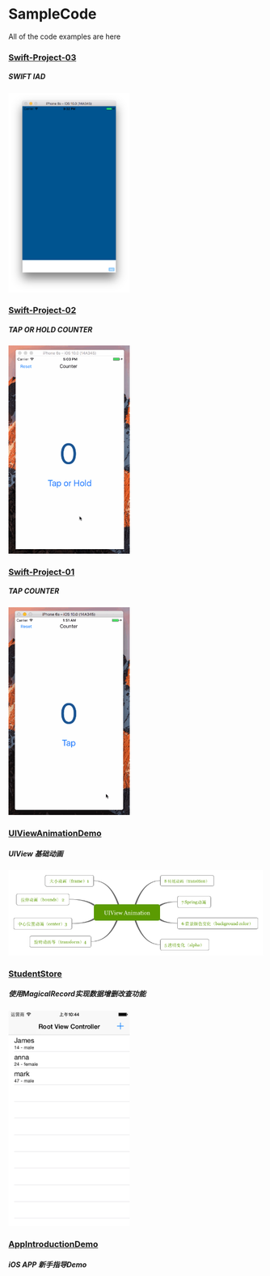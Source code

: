 # SampleCode
All of the code examples are here

### [Swift-Project-03](https://github.com/NSMichael/SampleCode/tree/master/Swift-Project-03)
##### SWIFT IAD
<img src="Images/Swift-Project-03.png" width="240px" />

### [Swift-Project-02](https://github.com/NSMichael/SampleCode/tree/master/Swift-Project-02)
##### TAP OR HOLD COUNTER
<img src="Images/Swift-Project-02.gif" width="240px" />

### [Swift-Project-01](https://github.com/NSMichael/SampleCode/tree/master/Swift-Project-01)
##### TAP COUNTER
<img src="Images/Swift-Project-01.gif" width="240px" />

### [UIViewAnimationDemo](https://github.com/NSMichael/SampleCode/tree/master/UIViewAnimationDemo) 
##### UIView 基础动画

![](Images/UIViewAnimationDemo-01.png)

### [StudentStore](https://github.com/NSMichael/SampleCode/tree/master/StudentStore) 
##### 使用MagicalRecord实现数据增删改查功能
<img src="Images/StudentStore-01.png" width="240px" />

### [AppIntroductionDemo](https://github.com/NSMichael/SampleCode/tree/master/AppIntroductionDemo)
##### iOS APP 新手指导Demo